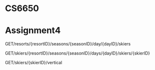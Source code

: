# CS6650

# Assignment4
GET/resorts/{resortID}/seasons/{seasonID}/day/{dayID}/skiers

GET/skiers/{resortID}/seasons/{seasonID}/days/{dayID}/skiers/{skierID}

GET/skiers/{skierID}/vertical
